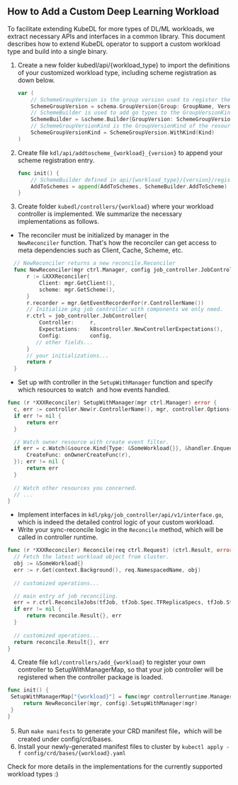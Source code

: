 ## How to Add a Custom Deep Learning Workload

To facilitate extending KubeDL for more types of DL/ML workloads, we extract necessary APIs and interfaces in a common library.
This document describes how to extend KubeDL operator to support a custom workload type and build into a single binary.

1. Create a new folder kubedl/api/{workload_type} to import the definitions of your customized workload type, including 
   scheme registration as down below.
   
   ```go
   var (
       // SchemeGroupVersion is the group version used to register these objects.
       SchemeGroupVersion = schema.GroupVersion{Group: GroupName, Version: GroupVersion}
       // SchemeBuilder is used to add go types to the GroupVersionKind scheme
       SchemeBuilder = &scheme.Builder{GroupVersion: SchemeGroupVersion}
       // SchemeGroupVersionKind is the GroupVersionKind of the resource.
       SchemeGroupVersionKind = SchemeGroupVersion.WithKind(Kind)
   )
   ```
      
2. Create file `kdl/api/addtoscheme_{workload}_{version}` to append your scheme registration entry.

   ```go
   func init() {
       // SchemeBuilder defined in api/{workload_type}/{version}/register.go
       AddToSchemes = append(AddToSchemes, SchemeBuilder.AddToScheme)
   }
   ```

3. Create folder `kubedl/controllers/{workload}` where your workload controller is implemented. We summarize the necessary implementations as follows.

  - The reconciler must be initialized by manager in the `NewReconciler` function. That's how the reconciler can get access to meta dependencies such as Client, Cache, Scheme, etc.
  
  ```go
    // NewReconciler returns a new reconcile.Reconciler
    func NewReconciler(mgr ctrl.Manager, config job_controller.JobControllerConfiguration) reconcile.Reconciler {
    	r := &XXXReconciler{
    		Client: mgr.GetClient(),
    		scheme: mgr.GetScheme(),
    	}
    	r.recorder = mgr.GetEventRecorderFor(r.ControllerName())
    	// Initialize pkg job controller with components we only need.
    	r.ctrl = job_controller.JobController{
    		Controller:     r,
    		Expectations:   k8scontroller.NewControllerExpectations(),
    		Config:         config,
           // other fields...
    	}
        // your initializations...
    	return r
    }
  ```  
  
  - Set up with controller in the `SetupWithManager` function and specify which resources to watch  and how events handled.
  
  ```go
  func (r *XXXReconciler) SetupWithManager(mgr ctrl.Manager) error {
  	c, err := controller.New(r.ControllerName(), mgr, controller.Options{Reconciler: r})
  	if err != nil {
  		return err
  	}
  
  	// Watch owner resource with create event filter.
  	if err = c.Watch(&source.Kind{Type: &SomeWorkload{}}, &handler.EnqueueRequestForObject{}, predicate.Funcs{
  		CreateFunc: onOwnerCreateFunc(r),
  	}); err != nil {
  		return err
  	}
    
    // Watch other resources you concerned.
    // ...
  }
  ```
  
  - Implement interfaces in `kdl/pkg/job_controller/api/v1/interface.go`, which is indeed the detailed control logic of your custom workload.
  - Write your sync-reconcile logic in the `Reconcile` method, which will be called in controller runtime.
  
  ```go
  func (r *XXXReconciler) Reconcile(req ctrl.Request) (ctrl.Result, error) {
  	// Fetch the latest workload object from cluster.
  	obj := &SomeWorkload{}
  	err := r.Get(context.Background(), req.NamespacedName, obj)
  	
    // customized operations...

    // main entry of job reconciling.
  	err = r.ctrl.ReconcileJobs(tfJob, tfJob.Spec.TFReplicaSpecs, tfJob.Status, &tfJob.Spec.RunPolicy)
  	if err != nil {
  		return reconcile.Result{}, err
  	}
    
    // customized operations...
  	return reconcile.Result{}, err
  }
  ```
  
4. Create file `kdl/controllers/add_{workload}` to register your own controller to SetupWithManagerMap, so that your job controller will be 
   registered when the controller package is loaded.

  ```go
  func init() {
   SetupWithManagerMap["{workload}"] = func(mgr controllerruntime.Manager,  config job_controller.JobControllerConfiguration) error {
	   return NewReconciler(mgr, config).SetupWithManager(mgr)
   }
  }
  ```
 
5. Run `make manifests` to generate your CRD manifest file，which will be created under config/crd/bases.
6. Install your newly-generated manifest files to cluster by `kubectl apply -f config/crd/bases/{workload}.yaml`

Check for more details in the implementations for the currently supported workload types :)